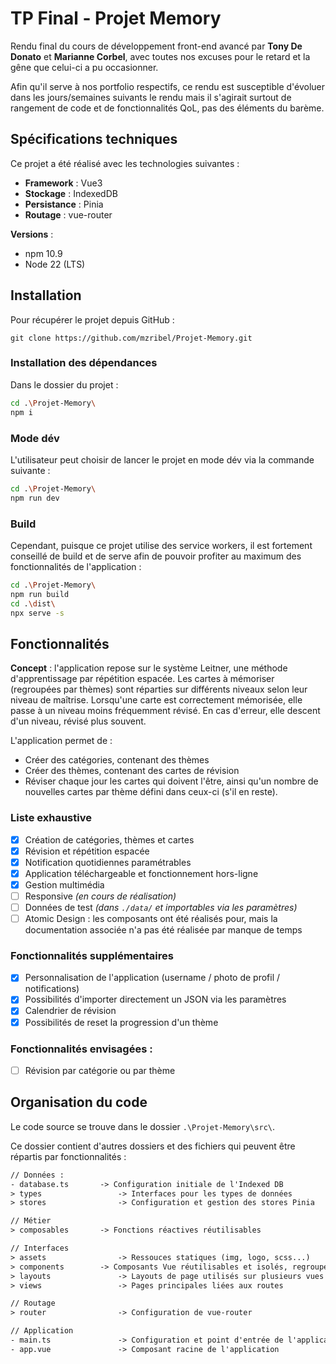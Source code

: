 # TP Final - Projet Memory

Rendu final du cours de développement front-end avancé par **Tony De Donato** et **Marianne Corbel**, avec toutes nos excuses pour le retard et la gêne que celui-ci a pu occasionner.

Afin qu'il serve à nos portfolio respectifs, ce rendu est susceptible d'évoluer dans les jours/semaines suivants le rendu mais il s'agirait surtout de rangement de code et de fonctionnalités QoL, pas des éléments du barème.

## Spécifications techniques

Ce projet a été réalisé avec les technologies suivantes :
- **Framework** : Vue3
- **Stockage** : IndexedDB 
- **Persistance** : Pinia
- **Routage** : vue-router 

**Versions** :
- npm 10.9
- Node 22 (LTS)

## Installation

Pour récupérer le projet depuis GitHub : 
```
git clone https://github.com/mzribel/Projet-Memory.git
```
### Installation des dépendances
Dans le dossier du projet : 
```bash
cd .\Projet-Memory\
npm i
```
### Mode dév
L'utilisateur peut choisir de lancer le projet en mode dév via la commande suivante : 
```bash
cd .\Projet-Memory\
npm run dev
```
### Build 
Cependant, puisque ce projet utilise des service workers, il est fortement conseillé de build et de serve afin de pouvoir profiter au maximum des fonctionnalités de l'application :
```bash
cd .\Projet-Memory\
npm run build
cd .\dist\
npx serve -s
```

## Fonctionnalités
**Concept** : l'application repose sur le système Leitner, une méthode d'apprentissage par répétition espacée. Les cartes à mémoriser (regroupées par thèmes) sont réparties sur différents niveaux selon leur niveau de maîtrise. Lorsqu'une carte est correctement mémorisée, elle passe à un niveau moins fréquemment révisé. En cas d'erreur, elle descent d'un niveau, révisé plus souvent. 

L'application permet de :
- Créer des catégories, contenant des thèmes
- Créer des thèmes, contenant des cartes de révision
- Réviser chaque jour les cartes qui doivent l'être, ainsi qu'un nombre de nouvelles cartes par thème défini dans ceux-ci (s'il en reste).

### Liste exhaustive
- [x] Création de catégories, thèmes et cartes
- [x] Révision et répétition espacée
- [x] Notification quotidiennes paramétrables
- [x] Application téléchargeable et fonctionnement hors-ligne 
- [x] Gestion multimédia
- [ ] Responsive *(en cours de réalisation)*
- [ ] Données de test *(dans `./data/` et importables via les paramètres)*
- [ ] Atomic Design : les composants ont été réalisés pour, mais la documentation associée n'a pas été réalisée par manque de temps

### Fonctionnalités supplémentaires
- [x] Personnalisation de l'application (username / photo de profil / notifications)
- [x]  Possibilités d'importer directement un JSON via les paramètres
- [x] Calendrier de révision
- [x] Possibilités de reset la progression d'un thème

### Fonctionnalités envisagées :
- [ ] Révision par catégorie ou par thème

## Organisation du code
Le code source se trouve dans le dossier `.\Projet-Memory\src\`.

Ce dossier contient d'autres dossiers et des fichiers qui peuvent être répartis par fonctionnalités :
```txt
// Données :
- database.ts		-> Configuration initiale de l'Indexed DB
> types					-> Interfaces pour les types de données
> stores				-> Configuration et gestion des stores Pinia

// Métier 
> composables		-> Fonctions réactives réutilisables

// Interfaces
> assets				-> Ressouces statiques (img, logo, scss...)
> components		-> Composants Vue réutilisables et isolés, regroupés par fonctionnalité
> layouts				-> Layouts de page utilisés sur plusieurs vues 
> views					-> Pages principales liées aux routes

// Routage
> router				-> Configuration de vue-router

// Application
- main.ts				-> Configuration et point d'entrée de l'application
- app.vue				-> Composant racine de l'application			
```
